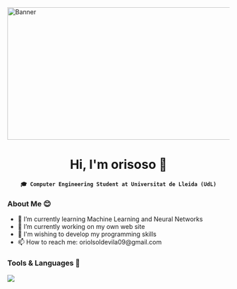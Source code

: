 <div>
  <img src="https://github.com/orisoso/orisoso/assets/67429315/1b2470d9-4845-42ae-8c86-f1ae6c4b9dd6" alt="Banner" style="width: 100vw; height: 300px;">
</div>


<h1 align="center">Hi, I'm orisoso 👋</h1>
<p align="center">
  <strong><code>🎓 Computer Engineering Student at Universitat de Lleida (UdL)</code></strong>
</p>

<h3 align="left">About Me 😊</h3>
<ul align="left">
  <li>🧠 I’m currently learning Machine Learning and Neural Networks</li>
  <li>🔭 I’m currently working on my own web site</li>
  <li>🚀 I'm wishing to develop my programming skills</li>
  <li>📫 How to reach me: oriolsoldevila09@gmail.com</li>
</ul>

<h3 align="left">Tools & Languages 🫣</h3>
<a href="https://skillicons.dev">
    <img src="https://skillicons.dev/icons?i=c,cpp,clion,css,html,git,github,linux,tensorflow,py,java,idea,pycharm"/><br>
</a>

